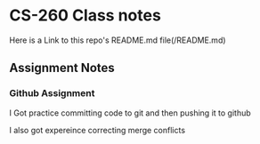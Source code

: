 # CS-260 Class notes

Here is a Link to this repo's README.md file(/README.md)

## Assignment Notes
### Github Assignment
I Got practice committing code to git and then pushing it to github

I also got expereince correcting merge conflicts 
